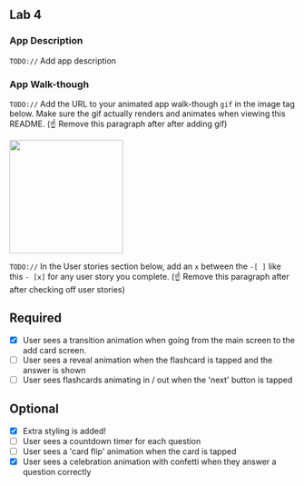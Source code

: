 ## Lab 4

### App Description
`TODO://` Add app description

### App Walk-though
`TODO://` Add the URL to your animated app walk-though `gif` in the image tag below. Make sure the gif actually renders and animates when viewing this README. (☝️ Remove this paragraph after after adding gif)

<img src="YOUR_GIF_URL_HERE" width=200><br>

`TODO://` In the User stories section below, add an `x` between the `-[ ]` like this `- [x]` for any user story you complete. (☝️ Remove this paragraph after after checking off user stories)

## Required
- [X] User sees a transition animation when going from the main screen to the add card screen.
- [ ] User sees a reveal animation when the flashcard is tapped and the answer is shown
- [ ] User sees flashcards animating in / out when the 'next' button is tapped

## Optional
- [X] Extra styling is added!
- [ ] User sees a countdown timer for each question
- [ ] User sees a 'card flip' animation when the card is tapped
- [X] User sees a celebration animation with confetti when they answer a question correctly
